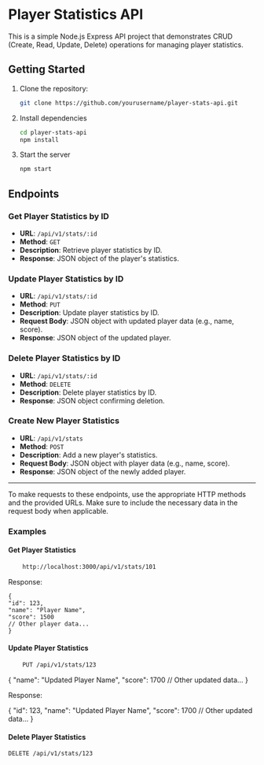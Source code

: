 # Player Statistics API

This is a simple Node.js Express API project that demonstrates CRUD (Create, Read, Update, Delete) operations for managing player statistics.

## Getting Started

1. Clone the repository:
   ```bash
   git clone https://github.com/yourusername/player-stats-api.git
   ```
2. Install dependencies

   ```bash
   cd player-stats-api
   npm install

   ```

3. Start the server

   ```bash
   npm start
   ```

## Endpoints

### Get Player Statistics by ID

- **URL**: `/api/v1/stats/:id`
- **Method**: `GET`
- **Description**: Retrieve player statistics by ID.
- **Response**: JSON object of the player's statistics.

### Update Player Statistics by ID

- **URL**: `/api/v1/stats/:id`
- **Method**: `PUT`
- **Description**: Update player statistics by ID.
- **Request Body**: JSON object with updated player data (e.g., name, score).
- **Response**: JSON object of the updated player.

### Delete Player Statistics by ID

- **URL**: `/api/v1/stats/:id`
- **Method**: `DELETE`
- **Description**: Delete player statistics by ID.
- **Response**: JSON object confirming deletion.

### Create New Player Statistics

- **URL**: `/api/v1/stats`
- **Method**: `POST`
- **Description**: Add a new player's statistics.
- **Request Body**: JSON object with player data (e.g., name, score).
- **Response**: JSON object of the newly added player.

---

To make requests to these endpoints, use the appropriate HTTP methods and the provided URLs. Make sure to include the necessary data in the request body when applicable.

### Examples

#### Get Player Statistics

```bash
    http://localhost:3000/api/v1/stats/101
```

Response:

    {
    "id": 123,
    "name": "Player Name",
    "score": 1500
    // Other player data...
    }

#### Update Player Statistics

```bash
    PUT /api/v1/stats/123

```

{
"name": "Updated Player Name",
"score": 1700
// Other updated data...
}

Response:

{
"id": 123,
"name": "Updated Player Name",
"score": 1700
// Other updated data...
}

#### Delete Player Statistics

```bash
DELETE /api/v1/stats/123

```
